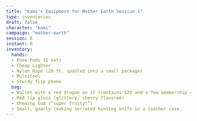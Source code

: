 ```yaml
---
title: "Kami's Equipment for Mother Earth Session 1"
type: inventories
draft: false
character: "kami"
campaign: "mother-earth"
session: 0
instant: 0
inventory:
  hands:
  - Knee Pads (1 set)
  - Cheap Lighter
  - Nylon Rope (20 ft, spooled into a small package)
  - Multitool
  - Sturdy flip phone
  bag:
  - Wallet with a red dragon on it (contains $20 and a few membership cards)
  - Red lip gloss (glittery, cherry flavored)
  - Chewing Gum (“super fruity!”)
  - Small, gnarly-looking serrated hunting knife in a leather case.
---
```


